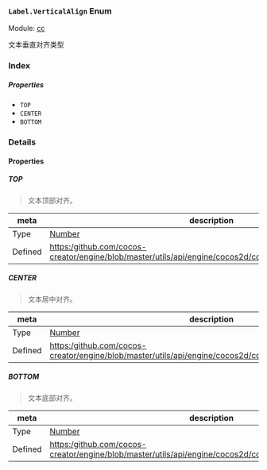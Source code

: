 ### `Label.VerticalAlign` Enum



Module: [cc](../modules/cc.md)




文本垂直对齐类型

### Index

##### Properties

  - `TOP`
  - `CENTER`
  - `BOTTOM`

### Details

#### Properties


##### TOP

> 文本顶部对齐。

| meta | description |
|------|-------------|
| Type | <a href="https://developer.mozilla.org/en/JavaScript/Reference/Global_Objects/Number" class="crosslink external" target="_blank">Number</a> |
| Defined | [https:/github.com/cocos-creator/engine/blob/master/utils/api/engine/cocos2d/core/components/CCLabel.js:58](https:/github.com/cocos-creator/engine/blob/master/utils/api/engine/cocos2d/core/components/CCLabel.js#L58) |



##### CENTER

> 文本居中对齐。

| meta | description |
|------|-------------|
| Type | <a href="https://developer.mozilla.org/en/JavaScript/Reference/Global_Objects/Number" class="crosslink external" target="_blank">Number</a> |
| Defined | [https:/github.com/cocos-creator/engine/blob/master/utils/api/engine/cocos2d/core/components/CCLabel.js:63](https:/github.com/cocos-creator/engine/blob/master/utils/api/engine/cocos2d/core/components/CCLabel.js#L63) |



##### BOTTOM

> 文本底部对齐。

| meta | description |
|------|-------------|
| Type | <a href="https://developer.mozilla.org/en/JavaScript/Reference/Global_Objects/Number" class="crosslink external" target="_blank">Number</a> |
| Defined | [https:/github.com/cocos-creator/engine/blob/master/utils/api/engine/cocos2d/core/components/CCLabel.js:68](https:/github.com/cocos-creator/engine/blob/master/utils/api/engine/cocos2d/core/components/CCLabel.js#L68) |



